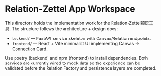 ﻿# Relation-Zettel App Workspace

This directory holds the implementation work for the Relation-Zettel顿悟工具.
The structure follows the architecture + design docs:

- `backend/` — FastAPI service skeleton with Canvas/Relation endpoints.
- `frontend/` — React + Vite minimalist UI implementing Canvas → Connection Card.

Use poetry (backend) and npm (frontend) to install dependencies. Both services are
currently wired to mock data so the experience can be validated before the
Relation Factory and persistence layers are completed.

